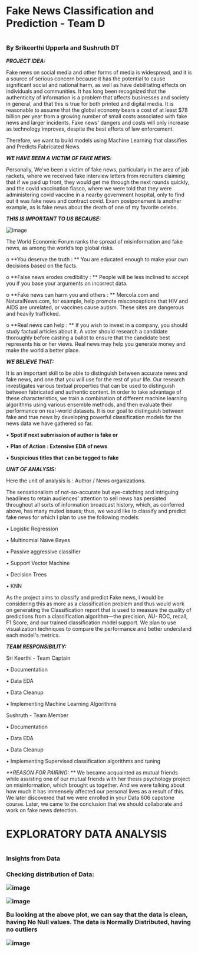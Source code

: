 <h1> Fake News Classification and Prediction - Team D <h1>
  
  <h3> By Srikeerthi Upperla and Sushruth DT </h3>


_**PROJECT IDEA:**_

Fake news on social media and other forms of media is widespread, and it is a source of serious concern because it has the potential to cause significant social and national harm, as well as have debilitating effects on individuals and communities. It has long been recognized that the authenticity of information is a problem that affects businesses and society in general, and that this is true for both printed and digital media. It is reasonable to assume that the global economy bears a cost of at least $78 billion per year from a growing number of small costs associated with fake news and larger incidents. Fake news' dangers and costs will only increase as technology improves, despite the best efforts of law enforcement.
  
 Therefore, we want to build models using Machine Learning that classifies and Predicts Fabricated News. 


_**WE HAVE BEEN A VICTIM OF FAKE NEWS:**_

Personally, We've been a victim of fake news, particularly in the area of job rackets, where we received fake interview letters from recruiters claiming that if we paid up front, they would get me through the next rounds quickly, and the covid vaccination fiasco, where we were told that they were administering covid vaccine in a nearby government hospital, only to find out it was fake news and contract covid. Exam postponement is another example, as is fake news about the death of one of my favorite celebs.



_**THIS IS IMPORTANT TO US BECAUSE:**_

![image](https://user-images.githubusercontent.com/98927072/153283392-e9994172-1419-4541-9dc6-e5da6ef6f510.png)

The World Economic Forum ranks the spread of misinformation and fake news, as among the world’s top global risks. 
 
   o	**You deserve the truth : ** You are educated enough to make your own decisions based on the facts. 

   o	**False news erodes credibility : ** People will be less inclined to accept you if you base your arguments on incorrect data.

   o	**Fake news can harm you and others : ** Mercola.com and NaturalNews.com, for example, help promote misconceptions that HIV and AIDS are unrelated, or vaccines cause autism. These sites are dangerous and heavily trafficked.

   o	**Real news can help : ** If you wish to invest in a company, you should study factual articles about it. A voter should research a candidate thoroughly before casting a ballot to ensure that the candidate best represents his or her views. Real news may help you generate money and make the world a better place.




_**WE BELIEVE THAT:**_

It is an important skill to be able to distinguish between accurate news and fake news, and one that you will use for the rest of your life. Our research investigates various textual properties that can be used to distinguish between fabricated and authentic content. In order to take advantage of these characteristics, we train a combination of different machine learning algorithms using various ensemble methods, and then evaluate their performance on real-world datasets. It is our goal to distinguish between fake and true news by developing powerful classification models for the news data we have gathered so far. 

•	**Spot if next submission of author is fake or**

•	**Plan of Action : Extensive EDA of news**

•	**Suspicious titles that can be tagged to fake** 




_**UNIT OF ANALYSIS:**_

Here the unit of analysis is : Author / News organizations.


The sensationalism of not-so-accurate but eye-catching and intriguing headlines to retain audiences' attention to sell news has persisted throughout all sorts of information broadcast history, which, as conferred above, has many muted issues; thus, we would like to classify and predict fake news for which I plan to use the following models:

•	Logistic Regression


•	Multinomial Naïve Bayes


•	Passive aggressive classifier 


•	Support Vector Machine


•	Decision Trees


•	KNN

As the project aims to classify and predict Fake news, I would be considering this as more as a classification problem and thus would work on generating the Classification report that is used to measure the quality of predictions from a classification algorithm—the precision, AU- ROC, recall, F1 Score, and our trained classification model support. We plan to use visualization techniques to compare the performance and better understand each model's metrics.


_**TEAM RESPONSIBILITY:**_


Sri Keerthi - Team Captain

•	 Documentation

•	 Data EDA

•	 Data Cleanup

•	 Implementing Machine Learning Algorithms


Sushruth - Team Member

•	 Documentation

•	 Data EDA

•	 Data Cleanup

•	 Implementing Supervised classification algorithms and tuning 

  
_**REASON FOR PAIRING: **_
We became acquainted as mutual friends while assisting one of our mutual friends with her thesis psychology project on misinformation, which brought us together. And we were talking about how much it has immensely affected our personal lives as a result of this. We later discovered that we were enrolled in your Data 606 capstone course. Later, we came to the conclusion that we should collaborate and work on fake news detection.
  
 <h1> EXPLORATORY DATA ANALYSIS <h1>
   
 <h3> Insights from Data <h3>
   
 Checking distribution of Data: 
   
 ![image](https://user-images.githubusercontent.com/98927072/169607093-c6dbfafb-6fdf-4bad-a605-28d5b22a4740.png)
   
 
 ![image](https://user-images.githubusercontent.com/98927072/169607366-bd6e1281-c219-447f-9483-6e116978cf84.png)
   
  Bu looking at the above plot, we can say that the data is clean, having No Null values. The data is Normally Distributed, having no outliers
   
![image](https://user-images.githubusercontent.com/98927072/169607487-501772c1-07a3-457b-92b9-0406eec15c0e.png)


    
  

   
 
